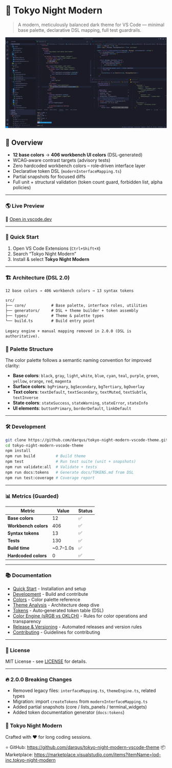 # 🌆 Tokyo Night Modern

> A modern, meticulously balanced dark theme for VS Code — minimal base palette, declarative DSL mapping, full test guardrails.

![Tokyo Night Modern](static/ss_tokyo_night_modern.png)

## 🎨 Overview

- **12 base colors** → **406 workbench UI colors** (DSL‑generated)
- WCAG‑aware contrast targets (advisory tests)
- Zero hardcoded workbench colors – role‑driven interface layer
- Declarative token DSL (`modernInterfaceMapping.ts`)
- Partial snapshots for focused diffs
- Full unit + structural validation (token count guard, forbidden list, alpha policies)

---

### 🌎 Live Preview

🔮 [Open in vscode.dev](https://vscode.dev/theme/lod-inc.tokyo-night-modern)

---

### 🚀 Quick Start

1. Open VS Code Extensions (`Ctrl+Shift+X`)
2. Search “Tokyo Night Modern”
3. Install & select **Tokyo Night Modern**

---

### 🏗️ Architecture (DSL 2.0)

```text
12 base colors → 406 workbench colors → 13 syntax tokens
```

```text
src/
├── core/           # Base palette, interface roles, utilities
├── generators/     # DSL + theme builder + token assembly
├── types/          # Theme & palette types
└── build.ts        # Build entry point

Legacy engine + manual mapping removed in 2.0.0 (DSL is authoritative).
```

### 🎨 Palette Structure

The color palette follows a semantic naming convention for improved clarity:

- **Base colors**: `black`, `gray`, `light`, `white`, `blue`, `cyan`, `teal`, `purple`, `green`, `yellow`, `orange`, `red`, `magenta`
- **Surface colors**: `bgPrimary`, `bgSecondary`, `bgTertiary`, `bgOverlay`
- **Text colors**: `textDefault`, `textSecondary`, `textMuted`, `textSubtle`, `textInverse`
- **State colors**: `stateSuccess`, `stateWarning`, `stateError`, `stateInfo`
- **UI elements**: `buttonPrimary`, `borderDefault`, `linkDefault`

---

### 🛠️ Development

```bash
git clone https://github.com/darqus/tokyo-night-modern-vscode-theme.git
cd tokyo-night-modern-vscode-theme
npm install
npm run build         # Build theme
npm test              # Run test suite (unit + snapshots)
npm run validate:all  # Validate + tests
npm run docs:tokens   # Generate docs/TOKENS.md from DSL
npm run test:coverage # Coverage report
```

---

### 📊 Metrics (Guarded)

| Metric | Value | Status |
|--------|-------|--------|
| **Base colors** | 12 | ✅ |
| **Workbench colors** | 406 | ✅ |
| **Syntax tokens** | 13 | ✅ |
| **Tests** | 130 | ✅ |
| **Build time** | ~0.7–1.0s | ✅ |
| **Hardcoded colors** | 0 | ✅ |

---

### 📚 Documentation

- [Quick Start](docs/QUICK_START.md) - Installation and setup
- [Development](docs/DEVELOPMENT.md) - Build and contribute
- [Colors](docs/COLORS.md) - Color palette reference
- [Theme Analysis](docs/THEME_ANALYSIS.md) - Architecture deep dive
- [Tokens](docs/TOKENS.md) - Auto‑generated token table (DSL)
- [Color Engine (sRGB vs OKLCH)](docs/COLOR_ENGINE.md) - Rules for color operations and transparency
- [Release & Versioning](docs/RELEASE_VERSIONING.md) - Automated releases and version rules
- [Contributing](docs/CONTRIBUTING.md) - Guidelines for contributing

---

### 📄 License

MIT License - see [LICENSE](LICENSE) for details.

---

### 🔥 2.0.0 Breaking Changes

- Removed legacy files: `interfaceMapping.ts`, `themeEngine.ts`, related types
- Migration: import `createTokens` from `modernInterfaceMapping.ts`
- Added partial snapshots (core / lists_panels / terminal_widgets)
- Added token documentation generator (`docs:tokens`)

### 🌆 Tokyo Night Modern

Crafted with ❤️ for long coding sessions.

⭐ GitHub: <https://github.com/darqus/tokyo-night-modern-vscode-theme>
📦 Marketplace: <https://marketplace.visualstudio.com/items?itemName=lod-inc.tokyo-night-modern>
